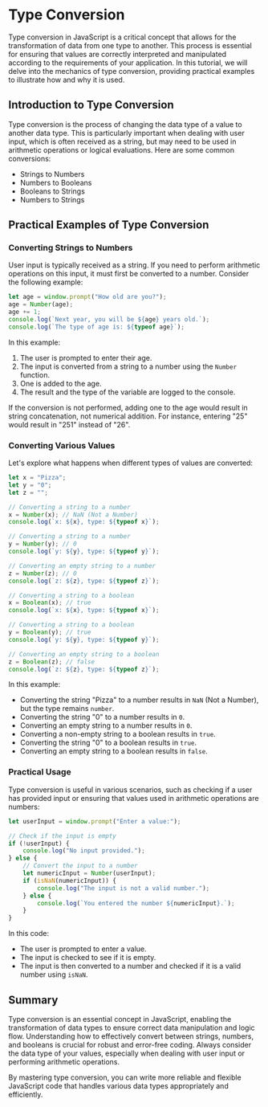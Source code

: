 # Type Conversion

Type conversion in JavaScript is a critical concept that allows for the transformation of data from one type to another. This process is essential for ensuring that values are correctly interpreted and manipulated according to the requirements of your application. In this tutorial, we will delve into the mechanics of type conversion, providing practical examples to illustrate how and why it is used.

## Introduction to Type Conversion

Type conversion is the process of changing the data type of a value to another data type. This is particularly important when dealing with user input, which is often received as a string, but may need to be used in arithmetic operations or logical evaluations. Here are some common conversions:

- Strings to Numbers
- Numbers to Booleans
- Booleans to Strings
- Numbers to Strings

## Practical Examples of Type Conversion

### Converting Strings to Numbers

User input is typically received as a string. If you need to perform arithmetic operations on this input, it must first be converted to a number. Consider the following example:

```javascript
let age = window.prompt("How old are you?");
age = Number(age);
age += 1;
console.log(`Next year, you will be ${age} years old.`);
console.log(`The type of age is: ${typeof age}`);
```

In this example:

1. The user is prompted to enter their age.
2. The input is converted from a string to a number using the `Number` function.
3. One is added to the age.
4. The result and the type of the variable are logged to the console.

If the conversion is not performed, adding one to the age would result in string concatenation, not numerical addition. For instance, entering "25" would result in "251" instead of "26".

### Converting Various Values

Let's explore what happens when different types of values are converted:

```javascript
let x = "Pizza";
let y = "0";
let z = "";

// Converting a string to a number
x = Number(x); // NaN (Not a Number)
console.log(`x: ${x}, type: ${typeof x}`);

// Converting a string to a number
y = Number(y); // 0
console.log(`y: ${y}, type: ${typeof y}`);

// Converting an empty string to a number
z = Number(z); // 0
console.log(`z: ${z}, type: ${typeof z}`);

// Converting a string to a boolean
x = Boolean(x); // true
console.log(`x: ${x}, type: ${typeof x}`);

// Converting a string to a boolean
y = Boolean(y); // true
console.log(`y: ${y}, type: ${typeof y}`);

// Converting an empty string to a boolean
z = Boolean(z); // false
console.log(`z: ${z}, type: ${typeof z}`);
```

In this example:

- Converting the string "Pizza" to a number results in `NaN` (Not a Number), but the type remains `number`.
- Converting the string "0" to a number results in `0`.
- Converting an empty string to a number results in `0`.
- Converting a non-empty string to a boolean results in `true`.
- Converting the string "0" to a boolean results in `true`.
- Converting an empty string to a boolean results in `false`.

### Practical Usage

Type conversion is useful in various scenarios, such as checking if a user has provided input or ensuring that values used in arithmetic operations are numbers:

```javascript
let userInput = window.prompt("Enter a value:");

// Check if the input is empty
if (!userInput) {
    console.log("No input provided.");
} else {
    // Convert the input to a number
    let numericInput = Number(userInput);
    if (isNaN(numericInput)) {
        console.log("The input is not a valid number.");
    } else {
        console.log(`You entered the number ${numericInput}.`);
    }
}
```

In this code:

- The user is prompted to enter a value.
- The input is checked to see if it is empty.
- The input is then converted to a number and checked if it is a valid number using `isNaN`.

## Summary

Type conversion is an essential concept in JavaScript, enabling the transformation of data types to ensure correct data manipulation and logic flow. Understanding how to effectively convert between strings, numbers, and booleans is crucial for robust and error-free coding. Always consider the data type of your values, especially when dealing with user input or performing arithmetic operations.

By mastering type conversion, you can write more reliable and flexible JavaScript code that handles various data types appropriately and efficiently.

